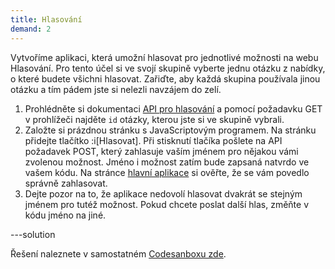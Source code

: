 ```yaml
---
title: Hlasování
demand: 2
---
```


Vytvoříme aplikaci, která umožní hlasovat pro jednotlivé možnosti na webu Hlasování. Pro tento účel si ve svojí skupině vyberte jednu otázku z nabídky, o které budete všichni hlasovat. Zařiďte, aby každá skupina používala jinou otázku a tím pádem jste si nelezli navzájem do zelí.

1. Prohlédněte si dokumentaci [API pro hlasování](https://apps.kodim.cz/daweb/hlasovani/docs) a pomocí požadavku GET v prohlížeči najděte `id` otázky, kterou jste si ve skupině vybrali.
1. Založte si prázdnou stránku s JavaScriptovým programem. Na stránku přidejte tlačítko :i[Hlasovat]. Při stisknutí tlačíka pošlete na API požadavek POST, který zahlasuje vaším jménem pro nějakou vámi zvolenou možnost. Jméno i možnost zatím bude zapsaná natvrdo ve vašem kódu. Na stránce [hlavní aplikace](https://apps.kodim.cz/daweb/hlasovani) si ověřte, že se vám povedlo správně zahlasovat.
1. Dejte pozor na to, že aplikace nedovolí hlasovat dvakrát se stejným jménem pro tutéž možnost. Pokud chcete poslat další hlas, změňte v kódu jméno na jiné.

---solution

Řešení naleznete v samostatném [Codesanboxu zde](https://codesandbox.io/s/da-web-hlasovani-ryezq2?file=/index.js).
